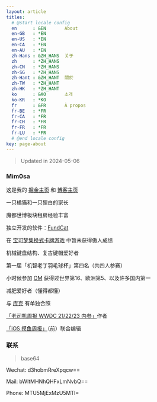 ```yaml
---
layout: article
titles:
  # @start locale config
  en      : &EN       About
  en-GB   : *EN
  en-US   : *EN
  en-CA   : *EN
  en-AU   : *EN
  zh-Hans : &ZH_HANS  关于
  zh      : *ZH_HANS
  zh-CN   : *ZH_HANS
  zh-SG   : *ZH_HANS
  zh-Hant : &ZH_HANT  關於
  zh-TW   : *ZH_HANT
  zh-HK   : *ZH_HANT
  ko      : &KO       소개
  ko-KR   : *KO
  fr      : &FR       À propos
  fr-BE   : *FR
  fr-CA   : *FR
  fr-CH   : *FR
  fr-FR   : *FR
  fr-LU   : *FR
  # @end locale config
key: page-about
---
```


>  Updated in 2024-05-06

### Mim0sa

这是我的 [掘金主页](https://juejin.cn/user/1433418892590136/posts) 和 [博客主页](https://mim0sa.github.io/archive)

一只橘猫和一只狸白的家长

魔都世博板块租房经验丰富

独立开发的软件：[FundCat](https://apps.apple.com/cn/app/fundcat/id6479296370)

在 [宝可梦集换式卡牌游戏](https://www.pokemon.cn/tcg/) 中暂未获得傲人成绩

机械键盘结构、复古键帽爱好者

第一届「机智老丁羽毛球杯」第四名（共四人参赛）

小时候参加 [OM](https://baike.baidu.com/item/%E5%A4%B4%E8%84%91%E5%A5%A5%E6%9E%97%E5%8C%B9%E5%85%8B/545012) 获得过世界第16、欧洲第5、以及许多国内第一

减肥爱好者（懂得都懂）

与 [库克](https://zh.wikipedia.org/wiki/%E6%8F%90%E5%A7%86%C2%B7%E5%BA%AB%E5%85%8B) 有单独合照

[「老司机周报 WWDC 21/22/23 内参」](https://xiaozhuanlan.com/wwdc23)作者

[「iOS 摸鱼周报」](https://mp.weixin.qq.com/s/94zyGszHUx_GHLq8OvlHmw)（前）联合编辑

### 联系

> base64

Wechat: d3hobmRreXpqcw==

Mail: bWltMHNhQHFxLmNvbQ==

Phone: MTU5MjExMzU5MTI=



